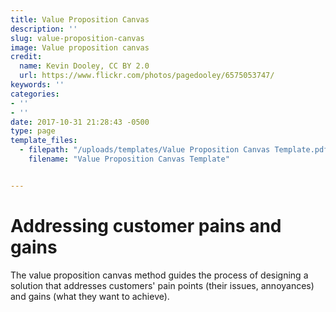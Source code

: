 ```yaml
---
title: Value Proposition Canvas
description: ''
slug: value-proposition-canvas
image: Value proposition canvas
credit:
  name: Kevin Dooley, CC BY 2.0
  url: https://www.flickr.com/photos/pagedooley/6575053747/
keywords: ''
categories:
- ''
- ''
date: 2017-10-31 21:28:43 -0500
type: page
template_files:
  - filepath: "/uploads/templates/Value Proposition Canvas Template.pdf"
    filename: "Value Proposition Canvas Template"


---
```

# Addressing customer pains and gains

The value proposition canvas method guides the  process of designing a solution that addresses customers' pain points (their issues, annoyances) and gains (what they want to achieve).
